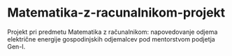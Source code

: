 # Matematika-z-racunalnikom-projekt
Projekt pri predmetu Matematika z računalnikom: napovedovanje odjema električne energije gospodinjskih odjemalcev pod mentorstvom podjetja Gen-I. 
